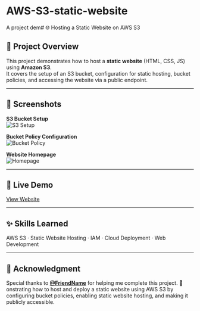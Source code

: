 # AWS-S3-static-website
A project dem# 🌐 Hosting a Static Website on AWS S3

## 📌 Project Overview
This project demonstrates how to host a **static website** (HTML, CSS, JS) using **Amazon S3**.  
It covers the setup of an S3 bucket, configuration for static hosting, bucket policies, and accessing the website via a public endpoint.

---

## 📸 Screenshots

**S3 Bucket Setup**  
![S3 Setup]((https://github.com/Naveen15github/AWS-S3-static-website/blob/c3cd6c5e959d3be05644a9df3fd619a46549a186/Screenshot%20(74).png))  

**Bucket Policy Configuration**  
![Bucket Policy](screenshots/bucket-policy.png)  

**Website Homepage**  
![Homepage](screenshots/homepage.png)

---

## 🔗 Live Demo
[View Website](http://your-bucket-name.s3-website-region.amazonaws.com)

---

## ✨ Skills Learned
AWS S3 · Static Website Hosting · IAM · Cloud Deployment · Web Development

---

## 🙌 Acknowledgment
Special thanks to **[@FriendName](https://www.linkedin.com/in/friend-profile)** for helping me complete this project. 🚀
onstrating how to host and deploy a static website using AWS S3 by configuring bucket policies, enabling static website hosting, and making it publicly accessible. 

